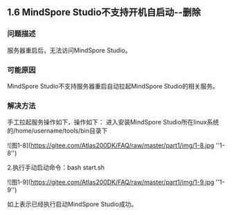 ## 1.6 MindSpore Studio不支持开机自启动--删除
### 问题描述
服务器重启后，无法访问MindSpore Studio。
### 可能原因
MindSpore Studio不支持服务器重启自动拉起MindSpore Studio的相关服务。
### 解决方法
手工拉起服务操作如下，操作如下：
进入安装MindSpore Studio所在linux系统的/home/username/tools/bin目录下

![图1-8](https://gitee.com/Atlas200DK/FAQ/raw/master/part1/img/1-8.jpg ''1-8'')


2.执行手动启动命令：bash start.sh

![图1-9](https://gitee.com/Atlas200DK/FAQ/raw/master/part1/img/1-9.jpg ''1-9'')


如上表示已经执行启动MindSpore Studio成功。
